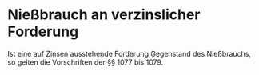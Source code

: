 # Nießbrauch an verzinslicher Forderung

Ist eine auf Zinsen ausstehende Forderung Gegenstand des Nießbrauchs, so gelten die Vorschriften der §§ 1077 bis 1079\. 


